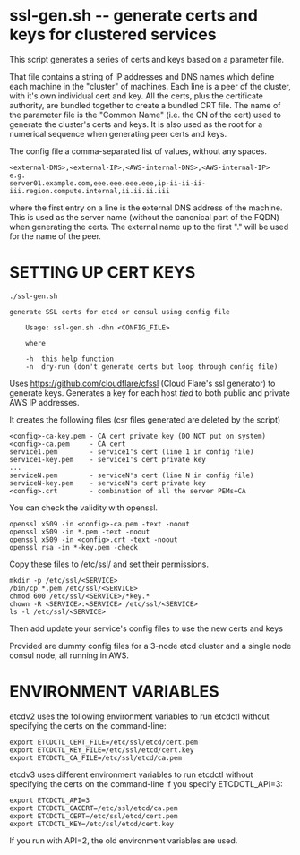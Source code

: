 # ssl-gen.sh -- generate certs and keys for clustered services

This script generates a series of certs and keys based on a parameter file.

That file contains a string of IP addresses and DNS names which define each machine in the "cluster" of machines.  Each line is a peer of the cluster, with it's own individual cert and key.  All the certs, plus the certificate authority, are bundled together to create a bundled CRT file.  The name of the parameter file is the "Common Name" (i.e. the CN of the cert) used to generate the cluster's certs and keys. It is also used as the root for a numerical sequence when generating peer certs and keys.

The config file a comma-separated list of values, without any spaces.
```
<external-DNS>,<external-IP>,<AWS-internal-DNS>,<AWS-internal-IP>
e.g.
server01.example.com,eee.eee.eee.eee,ip-ii-ii-ii-iii.region.compute.internal,ii.ii.ii.iii
```
where the first entry on a line is the external DNS address of the machine.  This is used as the server name (without the canonical part of the FQDN) when generating the certs.  The external name up to the first "." will be used for the name of the peer.


# SETTING UP CERT KEYS

```
./ssl-gen.sh

generate SSL certs for etcd or consul using config file

    Usage: ssl-gen.sh -dhn <CONFIG_FILE>

    where

    -h  this help function
    -n  dry-run (don't generate certs but loop through config file)
```



Uses https://github.com/cloudflare/cfssl (Cloud Flare's ssl generator) to generate keys.  Generates a key for each host *tied* to both public and private AWS IP addresses.

It creates the following files (csr files generated are deleted by the script)
```
<config>-ca-key.pem - CA cert private key (DO NOT put on system)
<config>-ca.pem     - CA cert
service1.pem        - service1's cert (line 1 in config file)
service1-key.pem    - service1's cert private key
...
serviceN.pem        - serviceN's cert (line N in config file)
serviceN-key.pem    - serviceN's cert private key
<config>.crt        - combination of all the server PEMs+CA
```

You can check the validity with openssl.

```
openssl x509 -in <config>-ca.pem -text -noout
openssl x509 -in *.pem -text -noout
openssl x509 -in <config>.crt -text -noout
openssl rsa -in *-key.pem -check
```

Copy these files to /etc/ssl/<SERVICE> and set their permissions.

```
mkdir -p /etc/ssl/<SERVICE>
/bin/cp *.pem /etc/ssl/<SERVICE>
chmod 600 /etc/ssl/<SERVICE>/*key.*
chown -R <SERVICE>:<SERVICE> /etc/ssl/<SERVICE>
ls -l /etc/ssl/<SERVICE>
```

Then add update your service's config files to use the new certs and keys

Provided are dummy config files for a 3-node etcd cluster and a single node consul node, all running in AWS.

# ENVIRONMENT VARIABLES

etcdv2 uses the following environment variables to run etcdctl without specifying the certs on the command-line:

```
export ETCDCTL_CERT_FILE=/etc/ssl/etcd/cert.pem
export ETCDCTL_KEY_FILE=/etc/ssl/etcd/cert.key
export ETCDCTL_CA_FILE=/etc/ssl/etcd/ca.pem
```

etcdv3 uses different environment variables to run etcdctl without specifying the certs on the command-line if you specify ETCDCTL_API=3:

```
export ETCDCTL_API=3
export ETCDCTL_CACERT=/etc/ssl/etcd/ca.pem
export ETCDCTL_CERT=/etc/ssl/etcd/cert.pem
export ETCDCTL_KEY=/etc/ssl/etcd/cert.key
```

If you run with API=2, the old environment variables are used.

